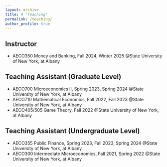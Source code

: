 ```yaml
---
layout: archive
title: # "Teaching"
permalink: /teaching/
author_profile: true
---
```


## ​Instructor
* AECO350 Money and Banking, Fall 2024, Winter 2025 @​State University of New York, at Albany

## Teaching Assistant (Graduate Level)
* AECO700 Microeconomics II, Spring 2023, Spring 2024 @​State University of New York, at Albany
* AECO710 Mathematical Economics, Fall 2022, Fall 2023 @​State University of New York, at Albany
* AECO405/505 Game Theory, Fall 2022 @​State University of New York, at Albany

## Teaching Assistant (Undergraduate Level)
* AECO355 Public Finance, Spring 2023, Fall 2023, Spring 2024 @​State University of New York, at Albany
* AECO300 Intermediate Microeconomics, Fall 2021, Spring 2022 @​State University of New York, at Albany
